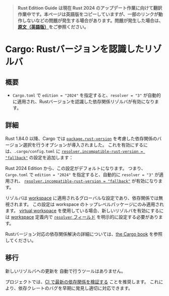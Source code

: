 > **Rust Edition Guide は現在 Rust 2024 のアップデート作業に向けて翻訳作業中です。本ページは英語版をコピーしていますが、一部のリンクが動作しないなどの問題が発生する場合があります。問題が発生した場合は、[原文（英語版）](https://doc.rust-lang.org/nightly/edition-guide/introduction.html)をご参照ください。**

<!-- 
# Cargo: Rust-version aware resolver 
-->

# Cargo: Rustバージョンを認識したリゾルバ

<!-- 
## Summary 
-->

## 概要

<!-- - `edition = "2024"` implies `resolver = "3"` in `Cargo.toml` which enables a Rust-version aware dependency resolver. -->

- `Cargo.toml` で `edition = "2024"` を指定すると、`resolver = "3"` が自動的に適用され、Rustバージョンを認識した依存関係リゾルバが有効になります。

<!-- 
## Details 
-->

## 詳細

<!-- 
Since Rust 1.84.0, Cargo has opt-in support for compatibility with
[`package.rust-version`] to be considered when selecting dependency versions
by setting [`resolver.incompatible-rust-version = "fallback"`] in `.cargo/config.toml`. 
-->

Rust 1.84.0 以降、Cargo では [`package.rust-version`] を考慮した依存関係のバージョン選択を行うオプションが導入されました。
これを有効にするには、`.cargo/config.toml` に [`resolver.incompatible-rust-version = "fallback"`] の設定を追加します：

<!-- 
Starting in Rust 2024, this will be the default.
That is, writing `edition = "2024"` in `Cargo.toml` will imply `resolver = "3"`
which will imply [`resolver.incompatible-rust-version = "fallback"`]. 
-->

Rust 2024 Edition から、この設定がデフォルトになります。
つまり、`Cargo.toml` で `edition = "2024"` を指定すると、自動的に `resolver = "3"` が適用され、 [`resolver.incompatible-rust-version = "fallback"`] が有効になります。

<!-- 
The resolver is a global setting for a [workspace], and the setting is ignored in dependencies.
The setting is only honored for the top-level package of the workspace.
If you are using a [virtual workspace], you will still need to explicitly set the [`resolver` field]
in the `[workspace]` definition if you want to opt-in to the new resolver. 
-->

リゾルバは [workspace] に適用されるグローバルな設定であり、依存関係では無視されます。
この設定は workspace のトップレベルパッケージにのみ適用されます。
[virtual workspace] を使用している場合、新しいリゾルバを有効にするには [workspace] 定義内で [`resolver` フィールド] を明示的に設定する必要があります。

<!-- 
For more details on how Rust-version aware dependency resolution works, see [the Cargo book](../../cargo/reference/resolver.html#rust-version). 
-->

Rustバージョン対応の依存関係解決の詳細については、[the Cargo book](https://doc.rust-lang.org/cargo/reference/resolver.html#rust-version) を参照してください。

[`package.rust-version`]: https://doc.rust-lang.org/cargo/reference/rust-version.html
[`resolver.incompatible-rust-version = "fallback"`]: https://doc.rust-lang.org/cargo/reference/config.html#resolverincompatible-rust-versions
[workspace]: https://doc.rust-lang.org/cargo/reference/workspaces.html
[virtual workspace]: https://doc.rust-lang.org/cargo/reference/workspaces.html#virtual-workspace

<!-- 
[`resolver` field]: https://doc.rust-lang.org/cargo/reference/resolver.html#resolver-versions 
-->

[`resolver` フィールド]: https://doc.rust-lang.org/cargo/reference/resolver.html#resolver-versions 

<!-- 
## Migration 
-->

## 移行

<!-- 
There are no automated migration tools for updating for the new resolver. 
-->

新しいリゾルバへの更新を 自動で行うツールはありません。

<!-- 
We recommend projects
[verify against the latest dependencies in CI](../../cargo/guide/continuous-integration.html#verifying-latest-dependencies)
to catch bugs in dependencies as soon as possible. 
-->

プロジェクトでは、[CI で最新の依存関係を検証する](https://doc.rust-lang.org/cargo/guide/continuous-integration.html#verifying-latest-dependencies) ことを推奨します。
これにより、依存クレートのバグを早期に発見し適切に対応できます。


